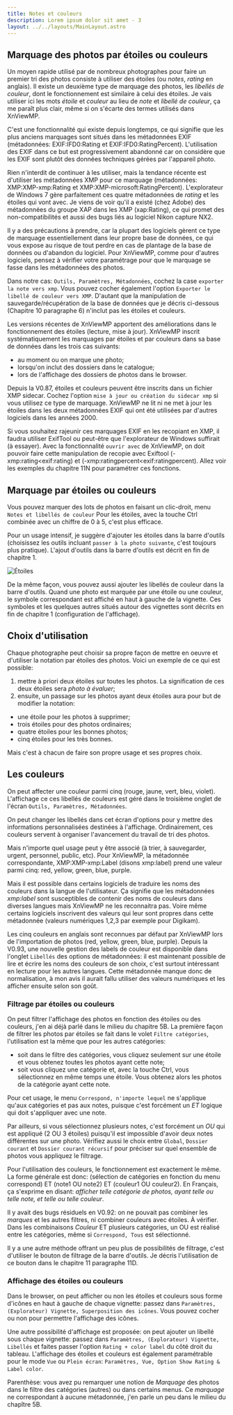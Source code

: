 ```yaml
---
title: Notes et couleurs
description: Lorem ipsum dolor sit amet - 3
layout: ../../layouts/MainLayout.astro
---
```


## Marquage des photos par étoiles ou couleurs

Un moyen rapide utilisé par de nombreux photographes pour faire un premier tri des photos consiste à utiliser des étoiles (ou _notes_, _rating_ en anglais). Il existe un deuxième type de marquage des photos, les _libellés de couleur_, dont le fonctionnement est similaire à celui des étoiles. Je vais utiliser ici les mots _étoile_ et _couleur_ au lieu de _note_ et _libellé de couleur_, ça me paraît plus clair, même si on s'écarte des termes utilisés dans XnViewMP.

C'est une fonctionnalité qui existe depuis longtemps, ce qui signifie que les plus anciens marquages sont situés dans les métadonnées EXIF
(métadonnées: EXIF:IFD0:Rating et EXIF:IFD0:RatingPercent). L'utilisation des EXIF dans ce but est progressivement abandonné car on considère que les EXIF sont plutôt des données techniques gérées par l'appareil photo.

Rien n'interdit de continuer à les utiliser, mais la tendance récente est d'utiliser les métadonnées XMP pour ce marquage (métadonnées: XMP:XMP-xmp:Rating et XMP:XMP-microsoft:RatingPercent). L'explorateur de Windows 7 gère parfaitement ces quatre métadonnées de _rating_ et les étoiles qui vont avec. Je viens de voir qu'il a existé (chez Adobe) des métadonnées du groupe XAP dans les XMP (xap:Rating), ce qui promet des non-compatibilités et aussi des bugs liés au logiciel Nikon capture NX2.

Il y a des précautions à prendre, car la plupart des logiciels gèrent ce type de marquage essentiellement dans leur propre base de données, ce qui vous expose au risque de tout perdre en cas de plantage de la base de données ou d'abandon du logiciel. Pour XnViewMP, comme pour d'autres logiciels, pensez à vérifier votre paramétrage pour que le marquage se fasse dans les métadonnées des photos.

Dans notre cas: `Outils, Paramètres, Métadonnées`, cochez la case `exporter la note vers xmp`. Vous pouvez cocher également l'option `Exporter le libellé de couleur vers XMP`. D'autant que la manipulation de sauvegarde/récupération de la base de données que je décris ci-dessous (Chapitre 10 paragraphe 6) n'inclut pas les étoiles et couleurs.

Les versions récentes de XnViewMP apportent des améliorations dans le fonctionnement des étoiles (lecture, mise à jour). XnViewMP inscrit systématiquement les marquages par étoiles et par couleurs dans sa base de données dans les trois cas suivants:
- au moment ou on marque une photo;
- lorsqu'on inclut des dossiers dans le catalogue;
- lors de l'affichage des dossiers de photos dans le browser.

Depuis la V0.87, étoiles et couleurs peuvent être inscrits dans un fichier XMP sidecar. Cochez l'option `mise à jour ou création du sidecar xmp` si vous utilisez ce type de marquage. XnViewMP ne lit ni ne met à jour les étoiles dans les deux métadonnées EXIF qui ont été utilisées par d'autres logiciels dans les années 2000.

Si vous souhaitez rajeunir ces marquages EXIF en les recopiant en XMP, il faudra utiliser ExifTool ou peut-être que l'explorateur de Windows suffirait (à essayer). Avec la fonctionnalité `ouvrir avec` de XnViewMP, on doit pouvoir faire cette manipulation de recopie avec Exiftool (-xmp:rating<exif:rating) et (-xmp:ratingpercent<exif:ratingpercent). Allez voir les exemples du chapitre 11N pour paramétrer ces fonctions.

## Marquage par étoiles ou couleurs

Vous pouvez marquer des lots de photos en faisant un clic-droit, menu `Notes et libellés de couleur` Pour les étoiles, avec la touche Ctrl combinée avec un chiffre de 0 à 5, c'est plus efficace.

Pour un usage intensif, je suggère d'ajouter les étoiles dans la barre d'outils (choisissez les outils incluant `passer à la photo suivante`, c'est toujours plus pratique). L'ajout d'outils dans la barre d'outils est décrit en fin de chapitre 1.

![Étoiles](/tutoriel/xnvmp25.png)

De la même façon, vous pouvez aussi ajouter les libellés de couleur dans la barre d'outils. Quand une photo est marquée par une étoile ou une couleur, le symbole correspondant est affiché en haut à gauche de la vignette. Ces symboles et les quelques autres situés autour des vignettes sont décrits en fin de chapitre 1 (configuration de l'affichage).

## Choix d'utilisation

Chaque photographe peut choisir sa propre façon de mettre en oeuvre et d'utiliser la notation par étoiles des photos. Voici un exemple de ce qui est possible:
1. mettre à priori deux étoiles sur toutes les photos. La signification de ces deux étoiles sera _photo à évaluer_;
2. ensuite, un passage sur les photos ayant deux étoiles aura pour but de modifier la notation:
- une étoile pour les photos à supprimer;
- trois étoiles pour des photos ordinaires;
- quatre étoiles pour les bonnes photos;
- cinq étoiles pour les très bonnes.

Mais c'est à chacun de faire son propre usage et ses propres choix.

## Les couleurs

On peut affecter une couleur parmi cinq (rouge, jaune, vert, bleu, violet). L'affichage ce ces libellés de couleurs est géré dans le troisième onglet de l'écran `Outils, Paramètres, Métadonnées`.

On peut changer les libellés dans cet écran d'options pour y mettre des informations personnalisées destinées à l'affichage. Ordinairement, ces couleurs servent à organiser l'avancement du travail de tri des photos.

Mais n'importe quel usage peut y être associé (à trier, à sauvegarder, urgent, personnel, public, etc). Pour XnViewMP, la métadonnée correspondante, XMP:XMP-xmp:Label (disons xmp:label) prend une valeur parmi cinq: red, yellow, green, blue, purple.

Mais il est possible dans certains logiciels de traduire les noms des couleurs dans la langue de l'utilisateur. Ça signifie que les métadonnées _xmp:label_ sont susceptibles de contenir des noms de couleurs dans diverses langues mais XnViewMP ne les reconnaitra pas. Voire même certains logiciels inscrivent des valeurs qui leur sont propres dans cette métadonnée (valeurs numériques 1,2,3 par exemple pour Digikam).

Les cinq couleurs en anglais sont reconnues par défaut par XnViewMP lors de l'importation de photos (red, yellow, green, blue, purple). Depuis la V0.93, une nouvelle gestion des labels de couleur est disponible dans l'onglet `Libellés` des options de métadonnées: il est maintenant possible de lire et écrire les noms des couleurs de son choix, c'est surtout intéressant en lecture pour les autres langues. Cette métadonnée manque donc de normalisation, à mon avis il aurait fallu utiliser des valeurs numériques et les afficher ensuite selon son goût.

### Filtrage par étoiles ou couleurs

On peut filtrer l'affichage des photos en fonction des étoiles ou des couleurs, j'en ai déjà parlé dans le milieu du chapitre 5B. La première façon de filtrer les photos par étoiles se fait dans le volet `Filtre catégories`, l'utilisation est la même que pour les autres catégories:
- soit dans le filtre des catégories, vous cliquez seulement sur une étoile et vous obtenez toutes les photos ayant cette note;
- soit vous cliquez une catégorie et, avec la touche Ctrl, vous sélectionnez en même temps une étoile. Vous obtenez alors les photos de la catégorie ayant cette note.

Pour cet usage, le menu `Correspond, n'importe lequel` ne s'applique qu'aux catégories et pas aux notes, puisque c'est forcément un _ET_ logique qui doit s'appliquer avec une note.

Par ailleurs, si vous sélectionnez plusieurs notes, c'est forcément un _OU_ qui est appliqué (2 OU 3 étoiles) puisqu'il est impossible d'avoir deux notes différentes sur une photo. Vérifiez aussi le choix entre `Global`, `Dossier courant` et `Dossier courant récursif` pour préciser sur quel ensemble de photos vous appliquez le filtrage.

Pour l'utilisation des couleurs, le fonctionnement est exactement le même. La forme générale est donc: (sélection de catégories en fonction du menu correspond) ET (note1 OU note2) ET (couleur1 OU couleur2). En Français, ça s'exprime en disant: _afficher telle catégorie de photos, ayant telle ou telle note, et telle ou telle couleur_.

Il y avait des bugs résiduels en V0.92: on ne pouvait pas combiner les _marques_ et les autres filtres, ni combiner couleurs avec étoiles. À vérifier. Dans les combinaisons _Couleur_ ET plusieurs catégories, un OU est réalisé entre les catégories, même si `Correspond, Tous` est sélectionné.

Il y a une autre méthode offrant un peu plus de possibilités de filtrage, c'est d'utiliser le bouton de filtrage de la barre d'outils. Je décris l'utilisation de ce bouton dans le chapitre 11 paragraphe 11D.

### Affichage des étoiles ou couleurs

Dans le browser, on peut afficher ou non les étoiles et couleurs sous forme d'icônes en haut à gauche de chaque vignette: passez dans `Paramètres, (Explorateur) Vignette, Superposition des icônes`. Vous pouvez cocher ou non pour permettre l'affichage des icônes.

Une autre possibilité d'affichage est proposée: on peut ajouter un libellé sous chaque vignette: passez dans `Paramètres, (Explorateur) Vignette, Libellés` et faites passer l'option `Rating + color label` du côté droit du tableau. L'affichage des étoiles et couleurs est également paramétrable pour le mode `Vue` ou `Plein écran`: `Paramètres, Vue, Option Show Rating & Label color`.

Parenthèse: vous avez pu remarquer une notion de _Marquage_ des photos dans le filtre des catégories (autres) ou dans certains menus. Ce _marquage_ ne correspondant à aucune métadonnée, j'en parle un peu dans le milieu du chapître 5B.
